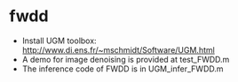 fwdd
====
- Install UGM toolbox: http://www.di.ens.fr/~mschmidt/Software/UGM.html
- A demo for image denoising is provided at test_FWDD.m
- The inference code of FWDD is in UGM_infer_FWDD.m
